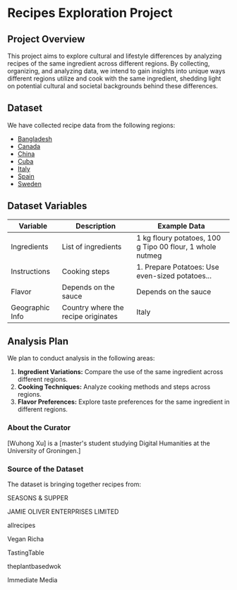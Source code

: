 # Recipes Exploration Project

## Project Overview

This project aims to explore cultural and lifestyle differences by analyzing recipes of the same ingredient across different regions. By collecting, organizing, and analyzing data, we intend to gain insights into unique ways different regions utilize and cook with the same ingredient, shedding light on potential cultural and societal backgrounds behind these differences.

## Dataset

We have collected recipe data from the following regions:

- [Bangladesh](data/Bangladesh.csv)
- [Canada](data/Canada.csv)
- [China](data/China.csv)
- [Cuba](data/Cuba.csv)
- [Italy](data/Italy.csv)
- [Spain](data/Spain.csv)
- [Sweden](data/Sweden.csv)

## Dataset Variables

| Variable       | Description                                      | Example Data                                                      |
|----------------|--------------------------------------------------|-------------------------------------------------------------------|
| Ingredients    | List of ingredients                               | 1 kg floury potatoes, 100 g Tipo 00 flour, 1 whole nutmeg         |
| Instructions   | Cooking steps                                     | 1. Prepare Potatoes: Use even-sized potatoes...                   |
| Flavor         | Depends on the sauce                               | Depends on the sauce                                               |
| Geographic Info| Country where the recipe originates               | Italy    

## Analysis Plan
We plan to conduct analysis in the following areas:

1. **Ingredient Variations:** Compare the use of the same ingredient across different regions.
2. **Cooking Techniques:** Analyze cooking methods and steps across regions.
3. **Flavor Preferences:** Explore taste preferences for the same ingredient in different regions.

### About the Curator

[Wuhong Xu] is a [master's student studying Digital Humanities at the University of Groningen.] 

### Source of the Dataset

The dataset is bringing together recipes from:

SEASONS & SUPPER

JAMIE OLIVER ENTERPRISES LIMITED

allrecipes

Vegan Richa

TastingTable

theplantbasedwok

Immediate Media 
